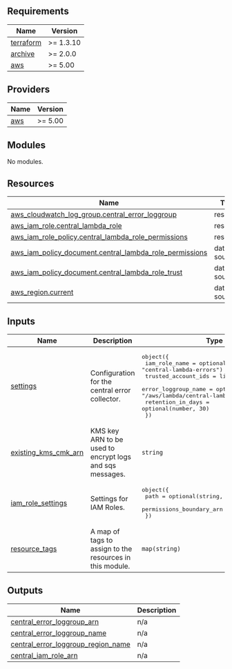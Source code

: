 <!-- BEGIN_TF_DOCS -->
## Requirements

| Name | Version |
|------|---------|
| <a name="requirement_terraform"></a> [terraform](#requirement\_terraform) | >= 1.3.10 |
| <a name="requirement_archive"></a> [archive](#requirement\_archive) | >= 2.0.0 |
| <a name="requirement_aws"></a> [aws](#requirement\_aws) | >= 5.00 |

## Providers

| Name | Version |
|------|---------|
| <a name="provider_aws"></a> [aws](#provider\_aws) | >= 5.00 |

## Modules

No modules.

## Resources

| Name | Type |
|------|------|
| [aws_cloudwatch_log_group.central_error_loggroup](https://registry.terraform.io/providers/hashicorp/aws/latest/docs/resources/cloudwatch_log_group) | resource |
| [aws_iam_role.central_lambda_role](https://registry.terraform.io/providers/hashicorp/aws/latest/docs/resources/iam_role) | resource |
| [aws_iam_role_policy.central_lambda_role_permissions](https://registry.terraform.io/providers/hashicorp/aws/latest/docs/resources/iam_role_policy) | resource |
| [aws_iam_policy_document.central_lambda_role_permissions](https://registry.terraform.io/providers/hashicorp/aws/latest/docs/data-sources/iam_policy_document) | data source |
| [aws_iam_policy_document.central_lambda_role_trust](https://registry.terraform.io/providers/hashicorp/aws/latest/docs/data-sources/iam_policy_document) | data source |
| [aws_region.current](https://registry.terraform.io/providers/hashicorp/aws/latest/docs/data-sources/region) | data source |

## Inputs

| Name | Description | Type | Default | Required |
|------|-------------|------|---------|:--------:|
| <a name="input_settings"></a> [settings](#input\_settings) | Configuration for the central error collector. | <pre>object({<br>    iam_role_name       = optional(string, "central-lambda-errors")<br>    trusted_account_ids = list(string)<br>    error_loggroup_name = optional(string, "/aws/lambda/central-lambda-errors")<br>    retention_in_days   = optional(number, 30)<br>  })</pre> | n/a | yes |
| <a name="input_existing_kms_cmk_arn"></a> [existing\_kms\_cmk\_arn](#input\_existing\_kms\_cmk\_arn) | KMS key ARN to be used to encrypt logs and sqs messages. | `string` | `null` | no |
| <a name="input_iam_role_settings"></a> [iam\_role\_settings](#input\_iam\_role\_settings) | Settings for IAM Roles. | <pre>object({<br>    path                     = optional(string, "/")<br>    permissions_boundary_arn = optional(string)<br>  })</pre> | <pre>{<br>  "path": "/",<br>  "permissions_boundary_arn": null<br>}</pre> | no |
| <a name="input_resource_tags"></a> [resource\_tags](#input\_resource\_tags) | A map of tags to assign to the resources in this module. | `map(string)` | `{}` | no |

## Outputs

| Name | Description |
|------|-------------|
| <a name="output_central_error_loggroup_arn"></a> [central\_error\_loggroup\_arn](#output\_central\_error\_loggroup\_arn) | n/a |
| <a name="output_central_error_loggroup_name"></a> [central\_error\_loggroup\_name](#output\_central\_error\_loggroup\_name) | n/a |
| <a name="output_central_error_loggroup_region_name"></a> [central\_error\_loggroup\_region\_name](#output\_central\_error\_loggroup\_region\_name) | n/a |
| <a name="output_central_iam_role_arn"></a> [central\_iam\_role\_arn](#output\_central\_iam\_role\_arn) | n/a |
<!-- END_TF_DOCS -->